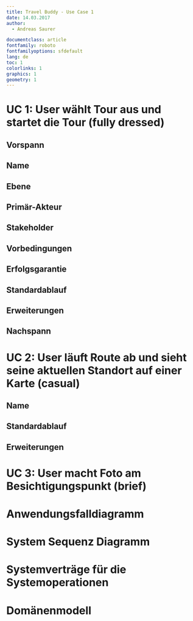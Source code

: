 ```yaml
---
title: Travel Buddy - Use Case 1
date: 14.03.2017
author:
  - Andreas Saurer

documentclass: article
fontfamily: roboto
fontfamilyoptions: sfdefault
lang: de
toc: 1
colorlinks: 1
graphics: 1
geometry: 1
---
```


# UC 1: User wählt Tour aus und startet die Tour (fully dressed)
## Vorspann
## Name
## Ebene
## Primär-Akteur
## Stakeholder
## Vorbedingungen
## Erfolgsgarantie
## Standardablauf
## Erweiterungen
## Nachspann

# UC 2: User läuft Route ab und sieht seine aktuellen Standort auf einer Karte (casual)
## Name
## Standardablauf
## Erweiterungen

# UC 3: User macht Foto am Besichtigungspunkt (brief)

# Anwendungsfalldiagramm
# System Sequenz Diagramm
# Systemverträge für die Systemoperationen
# Domänenmodell
